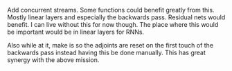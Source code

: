 Add concurrent streams. Some functions could benefit greatly from this. Mostly linear layers and especially the backwards pass. Residual nets would benefit. I can live without this for now though. The place where this would be important would be in linear layers for RNNs.

Also while at it, make is so the adjoints are reset on the first touch of the backwards pass instead having this be done manually. This has great synergy with the above mission.